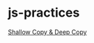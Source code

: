# js-practices

[Shallow Copy & Deep Copy](https://github.com/amilali/js-practices/blob/main/shallow%26Deep.js)